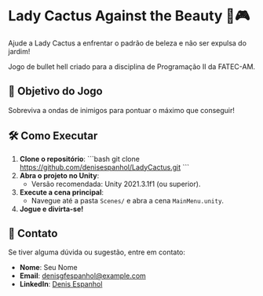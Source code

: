 # Lady Cactus Against the Beauty 🌵🎮

Ajude a Lady Cactus a enfrentar o padrão de beleza e não ser expulsa do jardim!

Jogo de bullet hell criado para a disciplina de Programação II da FATEC-AM.

## 🎯 Objetivo do Jogo

Sobreviva a ondas de inimigos para pontuar o máximo que conseguir!

## 🛠️ Como Executar

1. **Clone o repositório**:
   \`\`\`bash
   git clone https://github.com/denisespanhol/LadyCactus.git
   \`\`\`
2. **Abra o projeto no Unity**:
   - Versão recomendada: Unity 2021.3.1f1 (ou superior).
3. **Execute a cena principal**:
   - Navegue até a pasta `Scenes/` e abra a cena `MainMenu.unity`.
4. **Jogue e divirta-se!**


## 💬 Contato

Se tiver alguma dúvida ou sugestão, entre em contato:

- **Nome**: Seu Nome
- **Email**: denisgfespanhol@example.com
- **LinkedIn**: [Denis Espanhol](https://www.linkedin.com/in/denisespanhol)
